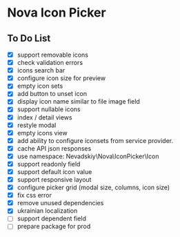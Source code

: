 # Nova Icon Picker

## To Do List

- [x] support removable icons
- [x] check validation errors
- [x] icons search bar
- [x] configure icon size for preview
- [x] empty icon sets
- [x] add button to unset icon
- [x] display icon name similar to file image field 
- [x] support nullable icons
- [x] index / detail views
- [x] restyle modal
- [x] empty icons view
- [x] add ability to configure iconsets from service provider.
- [x] cache API json responses
- [x] use namespace: Nevadskiy\Nova\IconPicker\Icon
- [x] support readonly field
- [x] support default icon value
- [x] support responsive layout
- [x] configure picker grid (modal size, columns, icon size)
- [x] fix css error
- [x] remove unused dependencies
- [x] ukrainian localization
- [ ] support dependent field
- [ ] prepare package for prod
